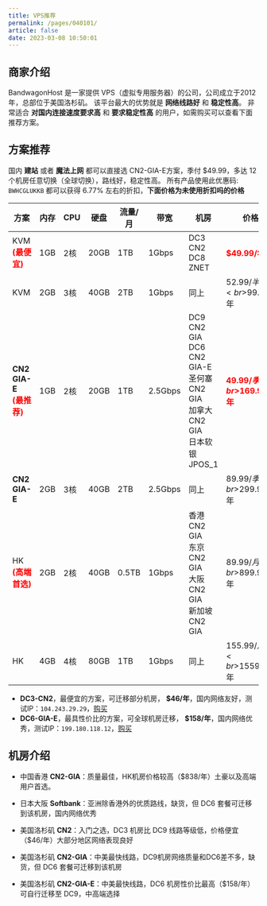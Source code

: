 ```yaml
---
title: VPS推荐
permalink: /pages/040101/
article: false
date: 2023-03-08 10:50:01
---
```

## 商家介绍
BandwagonHost 是一家提供 VPS（虚拟专用服务器）的公司，公司成立于2012年，总部位于美国洛杉矶。
该平台最大的优势就是 **网络线路好** 和 **稳定性高**。 非常适合 **对国内连接速度要求高** 和 **要求稳定性高** 的用户，如需购买可以查看下面推荐方案。

## 方案推荐
国内 **建站** 或者 **魔法上网** 都可以直接选 CN2-GIA-E方案，季付 $49.99，多达 12 个机房任意切换（全球切换），路线好，稳定性高。
所有产品使用此优惠码: `BWHCGLUKKB` 都可以获得 6.77% 左右的折扣，**下面价格为未使用折扣吗的价格**

| 方案          | 内存 | CPU | 硬盘 | 流量/月 | 带宽   | 机房                                                                      | 价格                                                                     | 购买                                                                 |
|---------------|------|-----|------|---------|--------|-------------------------------------------------------------------------|------------------------------------------------------------------------|----------------------------------------------------------------------|
| KVM<br><span style="color: #ff0000;"><strong>(最便宜)</strong></span> | 1GB | 2核 | 20GB | 1TB     | 1Gbps  | DC3 CN2<br>DC8 ZNET<br>                                                 | <span style="color: #ff0000;"><strong>$49.99/年</strong></span>         | [购买](https://bwh81.net/aff.php?aff=70876&pid=44)                     |
| KVM           | 2GB  | 3核 | 40GB | 2TB     | 1Gbps  | 同上                                                                      | $52.99/半年<br>$99.99/年                                                  | [购买](https://bwh81.net/aff.php?aff=70876&pid=45)                     |
| **CN2 GIA-E**<br><span style="color: #ff0000;"><strong>(最推荐)</strong></span> | 1GB | 2核 | 20GB | 1TB     | 2.5Gbps| DC9 CN2 GIA <br> DC6 CN2 GIA-E<br>圣何塞 CN2 GIA<br>加拿大 CN2 GIA<br>日本软银 JPOS_1 | <span style="color: #ff0000;"><strong>$49.99/季<br>$169.99/年</strong></span> | [购买](https://bwh81.net/aff.php?aff=70876&pid=87)                     |
| **CN2 GIA-E** | 2GB  | 3核 | 40GB | 2TB     | 2.5Gbps| 同上                                                                      | $89.99/季<br>$299.99/年                                                  | [购买](https://bwh81.net/aff.php?aff=70876&pid=88)                     |
| HK<br><span style="color: #ff0000;"><strong>(高端首选)</strong></span> | 2GB  | 2核 | 40GB | 0.5TB   | 1Gbps  | 香港 CN2 GIA<br>东京 CN2 GIA<br>大阪 CN2 GIA<br>新加坡 CN2 GIA                   | $89.99/月<br>$899.99/年                                                  | [购买](https://bwh81.net/aff.php?aff=70876&pid=95)                     |
| HK            | 4GB  | 4核 | 80GB | 1TB     | 1Gbps  | 同上                                                                      | $155.99/月<br>$1559.99/年                                                | [购买](https://bwh81.net/aff.php?aff=70876&pid=96)                     |

- **DC3-CN2**，最便宜的方案，可迁移部分机房， **$46/年**，国内网络友好，测试IP：`104.243.29.29`，[购买](https://bwh81.net/aff.php?aff=70876&pid=57)
- **DC6-GIA-E**，最具性价比的方案，可全球机房迁移， **$158/年**，国内网络优秀，测试IP：`199.180.118.12`，[购买](https://bwh81.net/aff.php?aff=70876&pid=87)

## 机房介绍
- 中国香港 **CN2-GIA**：质量最佳，HK机房价格较高（$838/年）土豪以及高端用户首选。

- 日本大阪 **Softbank**：亚洲除香港外的优质路线，缺货，但 DC6 套餐可迁移到该机房，国内网络优秀

- 美国洛杉矶 **CN2**：入门之选，DC3 机房比 DC9 线路等级低，价格便宜（$46/年）大部分地区网络表现良好

- 美国洛杉矶 **CN2-GIA**：中美最快线路，DC9机房网络质量和DC6差不多，缺货，但 DC6 套餐可迁移到该机房

- 美国洛杉矶 **CN2-GIA-E**：中美最快线路，DC6 机房性价比最高（$158/年）可自行迁移至 DC9，中高端选择

<Vssue :title="$title" />
